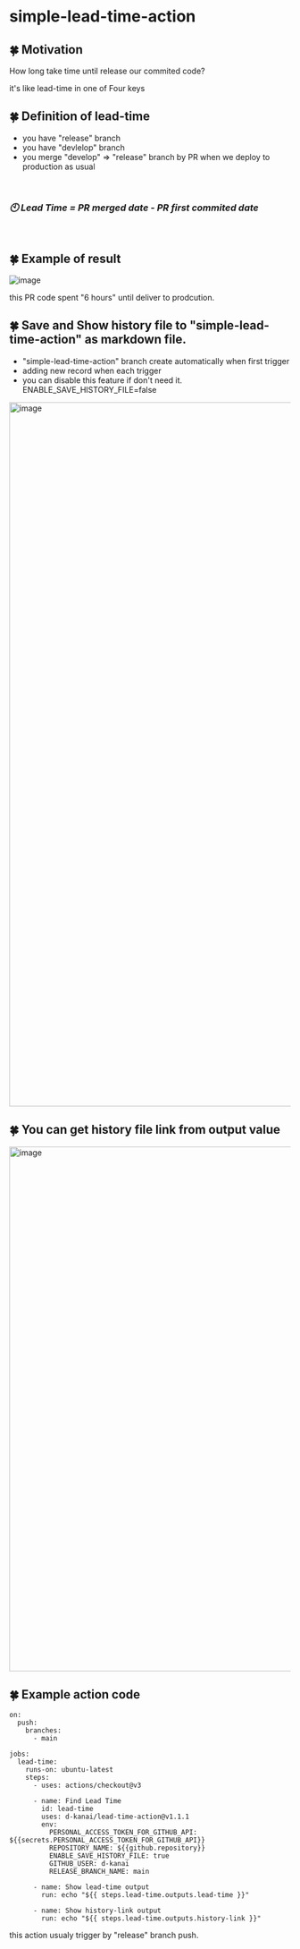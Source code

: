 # simple-lead-time-action

## :four_leaf_clover: Motivation

How long take time until release our commited code?

it's like lead-time in one of Four keys

## :four_leaf_clover: Definition of lead-time

- you have "release" branch
- you have "devlelop" branch
- you merge "develop" => "release" branch by PR when we deploy to production as usual

<br/>

### *:clock10: Lead Time = PR merged date - PR first commited date*

<br/>

## :four_leaf_clover: Example of result
![image](https://user-images.githubusercontent.com/97098139/207061911-939e415e-8845-444f-af99-23c16ad3a1fc.png)

this PR code spent "6 hours" until deliver to prodcution.

## :four_leaf_clover: Save and Show history file to "simple-lead-time-action" as markdown file.

- "simple-lead-time-action" branch create automatically when first trigger
- adding new record when each trigger
- you can disable this feature if don't need it. 
  ENABLE_SAVE_HISTORY_FILE=false

<img width="1259" alt="image" src="https://user-images.githubusercontent.com/97098139/207301622-326497e6-8e2a-4f76-be19-5daaf499036e.png">

## :four_leaf_clover: You can get history file link from output value

<img width="938" alt="image" src="https://user-images.githubusercontent.com/97098139/207302998-67e4b243-312d-4045-9a92-50952cbab053.png">

## :four_leaf_clover: Example action code

```
on:
  push:
    branches:
      - main

jobs:
  lead-time:
    runs-on: ubuntu-latest
    steps:
      - uses: actions/checkout@v3

      - name: Find Lead Time
        id: lead-time
        uses: d-kanai/lead-time-action@v1.1.1
        env:
          PERSONAL_ACCESS_TOKEN_FOR_GITHUB_API: ${{secrets.PERSONAL_ACCESS_TOKEN_FOR_GITHUB_API}}
          REPOSITORY_NAME: ${{github.repository}}
          ENABLE_SAVE_HISTORY_FILE: true
          GITHUB_USER: d-kanai
          RELEASE_BRANCH_NAME: main

      - name: Show lead-time output
        run: echo "${{ steps.lead-time.outputs.lead-time }}"

      - name: Show history-link output
        run: echo "${{ steps.lead-time.outputs.history-link }}"
```

this action usualy trigger by "release" branch push.

